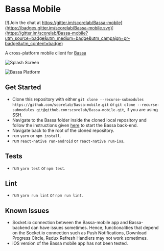 # Bassa Mobile

[![Join the chat at https://gitter.im/scorelab/Bassa-mobile](https://badges.gitter.im/scorelab/Bassa-mobile.svg)](https://gitter.im/scorelab/Bassa-mobile?utm_source=badge&utm_medium=badge&utm_campaign=pr-badge&utm_content=badge)

A cross-platform mobile client for [Bassa](https://github.com/scorelab/Bassa)

![Splash Screen](https://user-images.githubusercontent.com/15249242/42421797-1ff2632e-82f9-11e8-8338-7d603d965a85.png)

![Bassa Platform](https://user-images.githubusercontent.com/15249242/40108561-e8abc11c-5918-11e8-92b9-f59f64b2478c.png)


## Get Started
 - Clone this repository with either ```git clone --recurse-submodules https://github.com/scorelab/Bassa-mobile.git``` or ```git clone --recurse-submodules git@github.com:scorelab/Bassa-mobile.git```, if you are using SSH.
 - Navigate to the Bassa folder inside the cloned local repository and follow the instructions given [here](https://github.com/scorelab/Bassa) to start the Bassa back-end.
 - Navigate back to the root of the cloned repository.
 - run ```yarn``` or ```npm install```.
 - run ```react-native run-android``` or ```react-native rum-ios```.

## Tests
 - run ```yarn test``` or ```npm test```.

## Lint
 - run ```yarn run lint``` or ```npm run lint```.

 ## Known Issues
 - Socket.io connection between the Bassa-mobile app and Bassa-backend can have issues sometimes. Hence, functionalities that depend on the Socket.io connection such as Push Notifications, Download Progress Circle, Redux Refresh Handlers may not work sometimes.
 - iOS version of the Bassa mobile app has not been tested.
